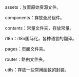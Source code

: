 assets：放置原始资源文件。

components：存放全局组件。

contants：常量文件夹，存放常量。

i18n：i18n国际化，各种语言的翻译。

pages：页面文件夹。

router：路由文件夹。

utils：存放一些常用函数的封装。